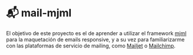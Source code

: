 # 📬 mail-mjml

El objetivo de este proyecto es el de aprender a utilizar el framework [mjml](https://mjml.io/) para la maquetación de emails responsive, y a su vez para familiarizarme con las plataformas de servicio de mailing, como [Mailjet](https://es.mailjet.com/?aff=ES-ES-mailjet&utm_term=mailjet&utm_campaign=207768846&utm_content=&utm_source=google&utm_medium=cpc&creative=336502829964&keyword=mailjet&matchtype=e&network=g&device=c&gclid=Cj0KCQiAj9iBBhCJARIsAE9qRtDvC2S7xw99CCWAMOVRFS5QqxqyozRk77cylq5cCPnvKhNoquvwyeEaAnDgEALw_wcB) o [Mailchimp](https://mailchimp.com/?gclid=Cj0KCQiAj9iBBhCJARIsAE9qRtCNPWFdoOEK48HqS3yPlg8X_zW5mNJ7i1g2LIY6IYiWN9_7gX8VybQaAkJdEALw_wcB&gclsrc=aw.ds).

